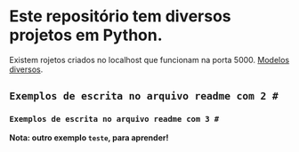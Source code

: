 # Este repositório tem diversos projetos em Python.

Existem rojetos criados no localhost que funcionam na porta 5000.  [Modelos diversos](http://localhost:5000/).

## `Exemplos de escrita no arquivo readme com 2 #`

### `Exemplos de escrita no arquivo readme com 3 #`

**Nota: outro exemplo `teste`, para aprender!**

